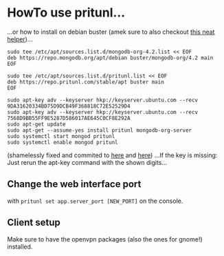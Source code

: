 # HowTo use pritunl... #
...or how to install on debian buster (amek sure to also checkout [this neat helper](https://gitlab.simonmicro.de/simonmicro/pritunl-fake-api))...

```
sudo tee /etc/apt/sources.list.d/mongodb-org-4.2.list << EOF
deb https://repo.mongodb.org/apt/debian buster/mongodb-org/4.2 main
EOF

sudo tee /etc/apt/sources.list.d/pritunl.list << EOF
deb https://repo.pritunl.com/stable/apt buster main
EOF

sudo apt-key adv --keyserver hkp://keyserver.ubuntu.com --recv 9DA31620334BD75D9DCB49F368818C72E52529D4
sudo apt-key adv --keyserver hkp://keyserver.ubuntu.com --recv 7568D9BB55FF9E5287D586017AE645C0CF8E292A
sudo apt-get update
sudo apt-get --assume-yes install pritunl mongodb-org-server
sudo systemctl start mongod pritunl
sudo systemctl enable mongod pritunl
```
(shamelessly fixed and commited to [here](https://docs.pritunl.com/docs/installation) and [here](https://github.com/pritunl/pritunl))
...If the key is missing: Just rerun the apt-key command with the shown digits...

## Change the web interface port ##
with `pritunl set app.server_port [NEW_PORT]` on the console.

## Client setup ##
Make sure to have the openvpn packages (also the ones for gnome!) installed.
